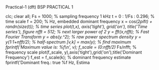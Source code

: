 Practical-1 (dft)
BSP PRACTICAL 1

clc; 
clear all; 
Fs = 1000; % sampling frequency 1 kHz 
t = 0 : 1/Fs : 0.296; % time scale 
f = 200; % Hz, embedded dominant frequency 
x = cos(2*pi*f*t) + randn(size(t)); % time series 
plot(t,x), axis('tight'), grid('on'), title('Time series'), figure 
nfft = 512; % next larger power of 2 
y = fft(x,nfft); % Fast Fourier Transform 
y = abs(y.^2); % raw power spectrum density 
y = y(1:1+nfft/2); % half-spectrum 
[v,k] = max(y); % find maximum 
fprintf('Maximum value is: %f\n', v);
f_scale = (0:nfft/2)* Fs/nfft; % frequency scale 
plot(f_scale, y),axis('tight'),grid('on'),title('Dominant Frequency') 
f_est = f_scale(k); % dominant frequency estimate 
fprintf('Dominant freq.: true %f Hz, Estima
 
